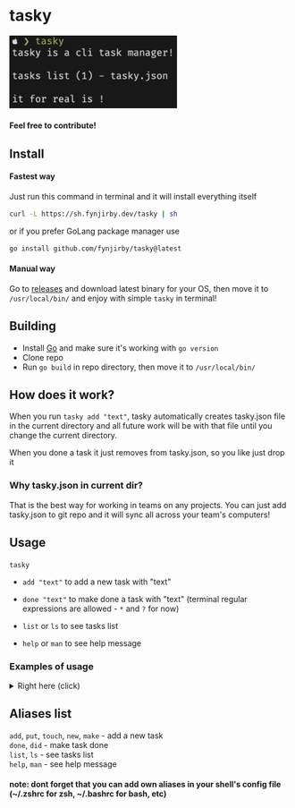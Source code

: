# tasky

<img src="photo.png" width="300px" alt="cli task manager">

#### Feel free to contribute!

## Install

#### Fastest way 
Just run this command in terminal and it will install everything itself
```sh
curl -L https://sh.fynjirby.dev/tasky | sh
```
or if you prefer GoLang package manager use
```sh
go install github.com/fynjirby/tasky@latest
```
#### Manual way
Go to [releases](https://github.com/Fynjirby/tasky/releases/) and download latest binary for your OS, then move it to `/usr/local/bin/` and enjoy with simple `tasky` in terminal!

## Building
- Install [Go](https://go.dev/) and make sure it's working with `go version`
- Clone repo
- Run `go build` in repo directory, then move it to `/usr/local/bin/`

## How does it work?

When you run `tasky add "text"`, tasky automatically creates tasky.json file in the current directory and all future work will be with that file until you change the current directory.

When you done a task it just removes from tasky.json, so you like just drop it

### Why tasky.json in current dir?

That is the best way for working in teams on any projects. You can just add tasky.json to git repo and it will sync all across your team's computers!

## Usage

`tasky`

-   `add "text"` to add a new task with "text"
-   `done "text"` to make done a task with "text" (terminal regular expressions are allowed - `*` and `?` for now)
-   `list` or `ls` to see tasks list


-   `help` or `man` to see help message

### Examples of usage

<details> 
<summary>Right here (click)</summary>
  
`tasky add "make some things in new version"` <br>
Will add a task with name of "make some things in new version" <br>
`tasky done "make some things in new version"` <br>
Will make done the task you have just created (it's name is "make some things in new version" if you already forgot 😊) <br>
`tasky list` <br>
Will display all the tasks you have (in tasky.json in current dir for sure) <br>

</details>

## Aliases list

`add`, `put`, `touch`, `new`, `make` - add a new task <br>
`done`, `did` - make task done <br>
`list`, `ls` - see tasks list <br>
`help`, `man` - see help message

#### note: dont forget that you can add own aliases in your shell's config file (~/.zshrc for zsh, ~/.bashrc for bash, etc)

